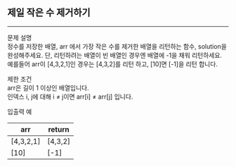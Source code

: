 ## 제일 작은 수 제거하기

---

문제 설명  
정수를 저장한 배열, arr 에서 가장 작은 수를 제거한 배열을 리턴하는 함수, solution을 완성해주세요. 단, 리턴하려는 배열이 빈 배열인 경우엔 배열에 -1을 채워 리턴하세요. 예를들어 arr이 [4,3,2,1]인 경우는 [4,3,2]를 리턴 하고, [10]면 [-1]을 리턴 합니다.

제한 조건  
arr은 길이 1 이상인 배열입니다.  
인덱스 i, j에 대해 i ≠ j이면 arr[i] ≠ arr[j] 입니다.

입출력 예

| arr       | 	return  |
|-----------|----------|
| [4,3,2,1] | 	[4,3,2] |
| [10]      | 	[-1]    |